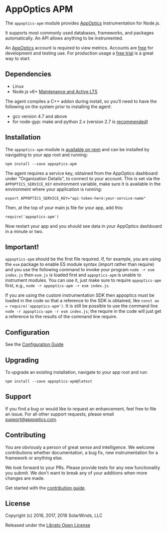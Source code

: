 # AppOptics APM

The `appoptics-apm` module provides [AppOptics](https://www.appoptics.com/) instrumentation for Node.js.

It supports most commonly used databases, frameworks, and packages automatically. An
API allows anything to be instrumented.

An [AppOptics](https://www.appoptics.com/) account is required to view metrics.
Accounts are [free](https://www.appoptics.com/free-apm-software) for development
and testing use. For production usage a [free trial](https://www.appoptics.com/)
is a great way to start.

## Dependencies

- Linux
- Node.js v6+ [Maintenance and Active LTS](https://github.com/nodejs/Release)

The agent compiles a C++ addon during install, so you’ll need to have the following on the system prior to installing the agent:

- gcc version 4.7 and above
- for node-gyp: make and python 2.x (version 2.7 is [recommended](https://github.com/nodejs/node-gyp#on-unix))


## Installation

The `appoptics-apm` module is [available on npm](http://npmjs.org/package/appoptics-apm) and can be installed
by navigating to your app root and running:

```
npm install --save appoptics-apm
```

The agent requires a service key, obtained from the AppOptics dashboard under "Organization Details",
to connect to your account.  This is set via the `APPOPTICS_SERVICE_KEY` environment variable, make
sure it is available in the environment where your application is running:

```
export APPOPTICS_SERVICE_KEY="api-token-here:your-service-name"
```

Then, at the top of your main js file for your app, add this:

```
require('appoptics-apm')
```

Now restart your app and you should see data in your AppOptics dashboard in a minute or two.

## Important!

`appoptics-apm` should be the first file required. If, for example, you are using the `esm`
package to enable ES module syntax (import rather than require) and you use the following
command to invoke your program `node -r esm index.js` then `esm.js` is loaded first and
`appoptics-apm` is unable to instrument modules. You can use it, just make sure to require
`appoptics-apm` first, e.g., `node -r appoptics-apm -r esm index.js`.

If you are using the custom instrumentation SDK then appoptics must be loaded in the code
so that a reference to the SDK is obtained, like `const ao = require('appoptics-apm')`. It
is still be possible to use the command line `node -r appoptics-apm -r esm index.js`; the
require in the code will just get a reference to the results of the command line require.

## Configuration

See the [Configuration Guide](https://github.com/appoptics/appoptics-apm-node/blob/master/guides/configuration.md)

## Upgrading

To upgrade an existing installation, navigate to your app root and run:

```
npm install --save appoptics-apm@latest
```


## Support

If you find a bug or would like to request an enhancement, feel free to file
an issue. For all other support requests, please email support@appoptics.com.

## Contributing

You are obviously a person of great sense and intelligence. We welcome
contributions whether documentation, a bug fix, new instrumentation for
a framework or anything else.

We look forward to your PRs. Please provide tests for any new functionality
you submit. We don't want to break any of your additions when more changes
are made.

Get started with the [contribution guide](https://github.com/appoptics/appoptics-apm-node/blob/master/guides/contributing.md).

## License

Copyright (c) 2016, 2017, 2018 SolarWinds, LLC

Released under the [Librato Open License](https://docs.appoptics.com/kb/apm_tracing/librato-open-license/)
